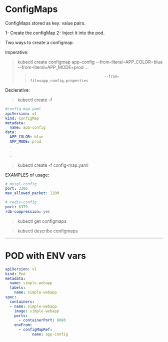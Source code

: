 # ConfigMaps

ConfigMaps stored as key: value pairs.

1- Create the configMap
2- Inject it into the pod.


Two ways to create a configmap:

Imperative:
> kubectl create configmap app-config --from-literal=APP_COLOR=blue --from-literal=APP_MODE=prod ... 
>>                                      --from-file=app_config.properties

Declerative:
> kubectl create -f 


```yaml
#config-map.yaml
apiVersion: v1
kind: ConfigMap
metadata:
  name: app-config
data:
  APP_COLOR: blue
  APP_MODE: prod
  .
  .
  .
```

> kubectl create -f config-map.yaml


EXAMPLES of usage:

```yaml
# mysql-config
port: 3306
max_allowed_packet: 128M
```


```yaml
# redis-config
port: 6379
rdb-compression: yes
```

> kubectl get configmaps

> kubectl describe configmaps

---

# POD with ENV vars

```yaml
apiVersion: v1
kind: Pod
metadata:
  name: simple-webapp
  labels:
    name: simple-webapp
spec:
  containers:
  - name: simple-webapp
    image: simple-webapp
    ports:
      - containerPort: 8080
    envFrom:
      - configMapRef:
            name: app-config

```